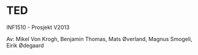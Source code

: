 TED
===

INF1510 - Prosjekt
V2013

Av:
  Mikel Von Krogh,
  Benjamin Thomas,
  Mats Øverland,
  Magnus Smogeli,
  Eirik Ødegaard
